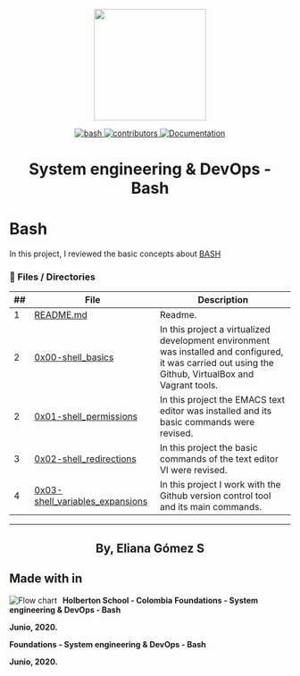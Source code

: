<p align="center">
  <img src="https://www.holbertonschool.com/holberton-logo.png" width="200"/>
 <p align="center">
    <a href="https://github.com/ellerbrock/open-source-badges/">
        <img alt="bash" src="https://badges.frapsoft.com/bash/v1/bash.png?v=103" target="_blank" />
    </a>
    <a href="https://github.com/ElianaGomez2020/holberton-system_engineering-devops/graphs/contributors">
        <img alt="contributors" src="https://img.shields.io/github/contributors/ElianaGomez2020/holberton-system_engineering-devops" target="_blank" />
    </a>
    <a href="https://github.com/ElianaGomez2020/holberton-system_engineering-devops" target="_blank">
      <img alt="Documentation" src="https://img.shields.io/badge/documentation-yes-brightgreen.svg" />
    </a>
 </p>
 <h1 align="center">System engineering & DevOps - Bash</h1>
</p>


# Bash

In this project, I reviewed the basic concepts about [BASH](https://www.gnu.org/software/bash/)

### :file_folder: Files / Directories

##|File|Description
---|---|---
1|[README.md](./README.md)|Readme.
2|[0x00-shell_basics](./0x00-shell_basics)|In this project a virtualized development environment was installed and configured, it was carried out using the Github, VirtualBox and Vagrant tools.
2|[0x01-shell_permissions](./0x01-shell_permissions)|In this project the EMACS text editor was installed and its basic commands were revised.
3|[0x02-shell_redirections](./0x02-shell_redirections)|In this project the basic commands of the text editor VI were revised.
4|[0x03-shell_variables_expansions](./0x03-shell_variables_expansions)|In this project I work with the Github version control tool and its main commands.

---

<p align="center">
    <h2 align="center">By, Eliana Gómez S</h2>
</p>

## Made with in
<img src="https://www.holbertonschool.com/holberton-logo.png"
     alt="Flow chart"
     style="float: left; margin-right: 10px;">

__Holberton School - Colombia__
__Foundations - System engineering & DevOps - Bash__

__Junio, 2020.__

__Foundations - System engineering & DevOps - Bash__

__Junio, 2020.__
